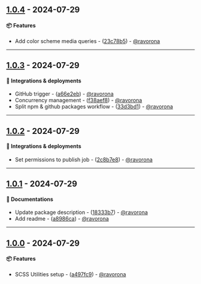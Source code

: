 ## [1.0.4](https://github.com/ravorona/utils-scss/compare/1.0.3..1.0.4) - 2024-07-29
#### 📦 Features
- Add color scheme media queries - ([23c78b5](https://github.com/ravorona/utils-scss/commit/23c78b56c02da31d7b60b261d38d41347f41ffda)) - [@ravorona](https://github.com/ravorona)

- - -

## [1.0.3](https://github.com/ravorona/utils-scss/compare/1.0.2..1.0.3) - 2024-07-29
#### 🚀 Integrations & deployments
- GitHub trigger - ([a66e2eb](https://github.com/ravorona/utils-scss/commit/a66e2eb4a84662dd1d84d4908f95b7fa5553b401)) - [@ravorona](https://github.com/ravorona)
- Concurrency management - ([f38aef8](https://github.com/ravorona/utils-scss/commit/f38aef812aeba37fdbd8fdbf1cb5782c8335fe89)) - [@ravorona](https://github.com/ravorona)
- Split npm & github packages workflow - ([33d3bd1](https://github.com/ravorona/utils-scss/commit/33d3bd163ffd92d3c56e5d1933ae80d884848b1d)) - [@ravorona](https://github.com/ravorona)

- - -

## [1.0.2](https://github.com/ravorona/utils-scss/compare/1.0.1..1.0.2) - 2024-07-29
#### 🚀 Integrations & deployments
- Set permissions to publish job - ([2c8b7e8](https://github.com/ravorona/utils-scss/commit/2c8b7e8592f787cba58a575a13314a7946a5e85a)) - [@ravorona](https://github.com/ravorona)

- - -

## [1.0.1](https://github.com/ravorona/utils-scss/compare/1.0.0..1.0.1) - 2024-07-29
#### 📔 Documentations
- Update package description - ([18333b7](https://github.com/ravorona/utils-scss/commit/18333b7dcc51a8a7950923fd3849a848b79b6a16)) - [@ravorona](https://github.com/ravorona)
- Add readme - ([a8986ca](https://github.com/ravorona/utils-scss/commit/a8986caf6d81b8c44677b99f98056ff7758ba0dc)) - [@ravorona](https://github.com/ravorona)

- - -

## [1.0.0](https://github.com/ravorona/utils-scss/compare/a497fc930f9dc7bc704ab6daa8ababc6685e6cab..1.0.0) - 2024-07-29
#### 📦 Features
- SCSS Utilities setup - ([a497fc9](https://github.com/ravorona/utils-scss/commit/a497fc930f9dc7bc704ab6daa8ababc6685e6cab)) - [@ravorona](https://github.com/ravorona)


